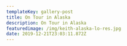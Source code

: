 ```yaml
---
templateKey: gallery-post
title: On Tour in Alaska
description: On Tour in Alaska
featuredimage: /img/keith-alaska-lo-res.jpg
date: 2019-12-21T23:03:11.872Z
---
```


